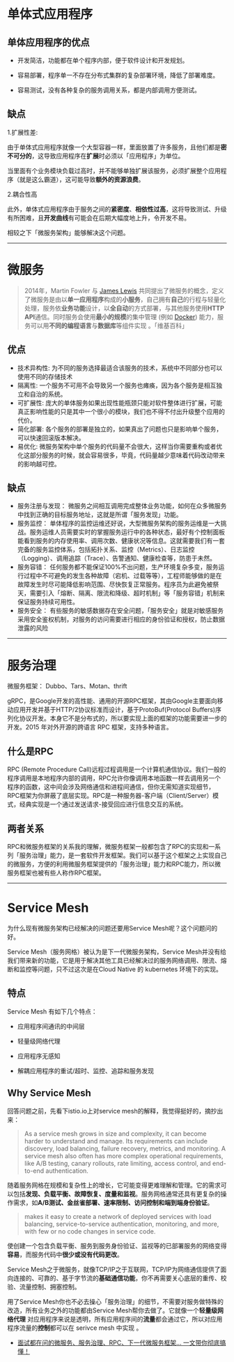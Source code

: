 # 单体式应用程序

## 单体应用程序的优点

- 开发简洁，功能都在单个程序内部，便于软件设计和开发规划。

- 容易部署，程序单一不存在分布式集群的复杂部署环境，降低了部署难度。

- 容易测试，没有各种复杂的服务调用关系，都是内部调用方便测试。

## 缺点

1.扩展性差:

由于单体式应用程序就像一个大型容器一样，里面放置了许多服务，且他们都是**密不可分的**，这导致应用程序在**扩展**时必须以「应用程序」为单位。

当里面有个业务模块负载过高时，并不能够单独扩展该服务，必须扩展整个应用程序（就是这么霸道），这可能导致**额外的资源浪费**。


2.耦合性高

此外，单体式应用程序由于服务之间的**紧密度**、**相依性过高**，这将导致测试、升级有所困难，且**开发曲线**有可能会在后期大幅度地上升，令开发不易。

相较之下「微服务架构」能够解决这个问题。 

---

# 微服务


> 2014年，Martin Fowler 与 [James Lewis](https://zh.wikipedia.org/w/index.php?title=James_Lewis&action=edit&redlink=1) 共同提出了微服务的概念，定义了微服务是由以**单一应用程序**构成的**小服务**，自己拥有**自己**的行程与轻量化处理，服务依**业务功能**设计，以**全自动**的方式部署，与其他服务使用**HTTP API**通信。同时服务会使用**最小的规模**的集中管理 (例如 [Docker](https://zh.wikipedia.org/wiki/Docker)) 能力，服务可以用**不同的编程语言**与**数据库**等组件实现 。「维基百科」


## 优点

- 技术异构性: 为不同的服务选择最适合该服务的技术，系统中不同部分也可以使用不同的存储技术
- 隔离性: 一个服务不可用不会导致另一个服务也瘫痪，因为各个服务是相互独立和自治的系统。
- 可扩展性: 庞大的单体服务如果出现性能瓶颈只能对软件整体进行扩展，可能真正影响性能的只是其中一个很小的模块，我们也不得不付出升级整个应用的代价。
- 简化部署: 各个服务的部署是独立的，如果真出了问题也只是影响单个服务，可以快速回滚版本解决。
- 易优化: 微服务架构中单个服务的代码量不会很大，这样当你需要重构或者优化这部分服务的时候，就会容易很多，毕竟，代码量越少意味着代码改动带来的影响越可控。

## 缺点

- 服务注册与发现： 微服务之间相互调用完成整体业务功能，如何在众多微服务中找到正确的目标服务地址，这就是所谓「服务发现」功能。
- 服务监控： 单体程序的监控运维还好说，大型微服务架构的服务运维是一大挑战。服务运维人员需要实时的掌握服务运行中的各种状态，最好有个控制面板能看到服务的内存使用率、调用次数、健康状况等信息。这就需要我们有一套完备的服务监控体系，包括拓扑关系、监控（Metrics）、日志监控（Logging）、调用追踪（Trace）、告警通知、健康检查等，防患于未然。
- 服务容错： 任何服务都不能保证100%不出问题，生产环境复杂多变，服务运行过程中不可避免的发生各种故障（宕机、过载等等），工程师能够做的是在故障发生时尽可能降低影响范围、尽快恢复正常服务。程序员为此避免被祭天，需要引入「熔断、隔离、限流和降级、超时机制」等「服务容错」机制来保证服务持续可用性。
- 服务安全： 有些服务的敏感数据存在安全问题，「服务安全」就是对敏感服务采用安全鉴权机制，对服务的访问需要进行相应的身份验证和授权，防止数据泄露的风险


----
# 服务治理

微服务框架： Dubbo、Tars、Motan、thrift

gRPC，是Google开发的高性能、通用的开源RPC框架，其由Google主要面向移动应用开发并基于HTTP/2协议标准而设计，基于ProtoBuf(Protocol Buffers)序列化协议开发。本身它不是分布式的，所以要实现上面的框架的功能需要进一步的开发。2015 年对外开源的跨语言 RPC 框架，支持多种语言。

## 什么是RPC
RPC (Remote Procedure Call)远程过程调用是一个计算机通信协议。我们一般的程序调用是本地程序内部的调用，RPC允许你像调用本地函数一样去调用另一个程序的函数，这中间会涉及网络通信和进程间通信，但你无需知道实现细节，RPC框架为你屏蔽了底层实现。RPC是一种服务器-客户端（Client/Server）模式，经典实现是一个通过发送请求-接受回应进行信息交互的系统。 

## 两者关系
RPC和微服务框架的关系我的理解，微服务框架一般都包含了RPC的实现和一系列「服务治理」能力，是一套软件开发框架。我们可以基于这个框架之上实现自己的微服务，方便的利用微服务框架提供的「服务治理」能力和RPC能力，所以微服务框架也被有些人称作RPC框架。


---------
# Service Mesh

为什么现有微服务架构已经解决的问题还要用Service Mesh呢？这个问题问的好。

Service Mesh（服务网格）被认为是下一代微服务架构，Service Mesh并没有给我们带来新的功能，它是用于解决其他工具已经解决过的服务网络调用、限流、熔断和监控等问题，只不过这次是在Cloud Native 的 kubernetes 环境下的实现。 

## 特点
Service Mesh 有如下几个特点：

- 应用程序间通讯的中间层

- 轻量级网络代理

- 应用程序无感知

- 解耦应用程序的重试/超时、监控、追踪和服务发现

## Why Service Mesh

回答问题之前，先看下istio.io上对service mesh的解释，我觉得挺好的，摘抄出来：

> As a service mesh grows in size and complexity, it can become harder to understand and manage. Its requirements can include discovery, load balancing, failure recovery, metrics, and monitoring. A service mesh also often has more complex operational requirements, like A/B testing, canary rollouts, rate limiting, access control, and end-to-end authentication. 

随着服务网格在规模和复杂性上的增长，它可能变得更难理解和管理。它的需求可以包括**发现、负载平衡、故障恢复、度量和监视**。服务网格通常还具有更复杂的操作需求，如**A/B测试、金丝雀部署、速率限制、访问控制和端到端身份验证**。

> makes it easy to create a network of deployed services with load balancing, service-to-service authentication, monitoring, and more, with few or no code changes in service code.  

使创建一个包含负载平衡、服务到服务身份验证、监视等的已部署服务的网络变得**容易**，而服务代码中**很少或没有代码更改**。

Service Mesh之于微服务，就像TCP/IP之于互联网，TCP/IP为网络通信提供了面向连接的、可靠的、基于字节流的**基础通信功能**，你不再需要关心底层的重传、校验、流量控制、拥塞控制。

用了Service Mesh你也不必去操心「服务治理」的细节，不需要对服务做特殊的改造，所有业务之外的功能都由Service Mesh帮你去做了。它就像一个**轻量级网络代理** 对应用程序来说是透明，所有应用程序间的**流量**都会通过它，所以对应用程序流量的**控制**都可以在 serivce mesh 中实现 。


- [面试都在问的微服务、服务治理、RPC、下一代微服务框架... 一文带你彻底搞懂！](https://xie.infoq.cn/article/0e90c253f85bcb745316dbdc8)
